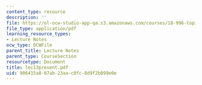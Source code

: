 ```yaml
---
content_type: resource
description: ''
file: https://ol-ocw-studio-app-qa.s3.amazonaws.com/courses/18-996-topics-in-theoretical-computer-science-internet-research-problems-spring-2002/906415a807ab23aac0fc8d9f2b099e0e_lec13present.pdf
file_type: application/pdf
learning_resource_types:
- Lecture Notes
ocw_type: OCWFile
parent_title: Lecture Notes
parent_type: CourseSection
resourcetype: Document
title: lec13present.pdf
uid: 906415a8-07ab-23aa-c0fc-8d9f2b099e0e
---
```

